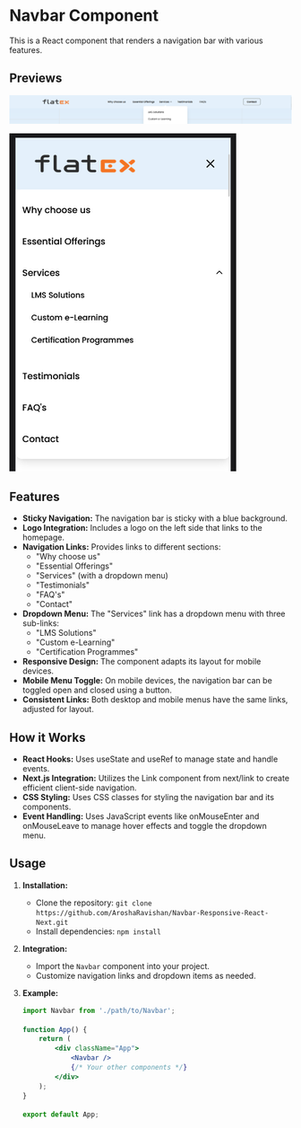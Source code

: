 # Navbar Component

This is a React component that renders a navigation bar with various features.

## Previews

![Large Screen Preview](https://github.com/AroshaRavishan/Navbar-Responsive-React-Next/raw/main/Large%20screen%20view.png)

![Mobile View Preview](https://github.com/AroshaRavishan/Navbar-Responsive-React-Next/raw/main/mobile%20view.png)

## Features

- **Sticky Navigation:** The navigation bar is sticky with a blue background.
- **Logo Integration:** Includes a logo on the left side that links to the homepage.
- **Navigation Links:** Provides links to different sections:
  - "Why choose us"
  - "Essential Offerings"
  - "Services" (with a dropdown menu)
  - "Testimonials"
  - "FAQ's"
  - "Contact"
- **Dropdown Menu:** The "Services" link has a dropdown menu with three sub-links:
  - "LMS Solutions"
  - "Custom e-Learning"
  - "Certification Programmes"
- **Responsive Design:** The component adapts its layout for mobile devices.
- **Mobile Menu Toggle:** On mobile devices, the navigation bar can be toggled open and closed using a button.
- **Consistent Links:** Both desktop and mobile menus have the same links, adjusted for layout.

## How it Works

- **React Hooks:** Uses useState and useRef to manage state and handle events.
- **Next.js Integration:** Utilizes the Link component from next/link to create efficient client-side navigation.
- **CSS Styling:** Uses CSS classes for styling the navigation bar and its components.
- **Event Handling:** Uses JavaScript events like onMouseEnter and onMouseLeave to manage hover effects and toggle the dropdown menu.

## Usage

1. **Installation:**
   - Clone the repository: `git clone https://github.com/AroshaRavishan/Navbar-Responsive-React-Next.git`
   - Install dependencies: `npm install`

2. **Integration:**
   - Import the `Navbar` component into your project.
   - Customize navigation links and dropdown items as needed.

3. **Example:**

   ```jsx
   import Navbar from './path/to/Navbar';

   function App() {
       return (
           <div className="App">
               <Navbar />
               {/* Your other components */}
           </div>
       );
   }

   export default App;
